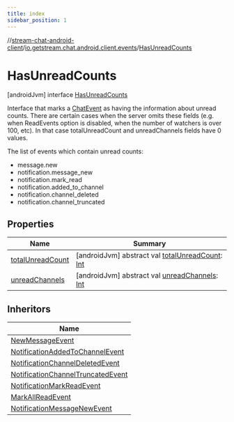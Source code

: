 ```yaml
---
title: index
sidebar_position: 1
---
```

//[stream-chat-android-client](../../../index.md)/[io.getstream.chat.android.client.events](../index.md)/[HasUnreadCounts](index.md)



# HasUnreadCounts  
 [androidJvm] interface [HasUnreadCounts](index.md)

Interface that marks a [ChatEvent](../ChatEvent/index.md) as having the information about unread counts. There are certain cases when the server omits these fields (e.g. when ReadEvents option is disabled, when the number of watchers is over 100, etc). In that case totalUnreadCount and unreadChannels fields have 0 values.



The list of events which contain unread counts:

<ul><li>message.new</li><li>notification.message_new</li><li>notification.mark_read</li><li>notification.added_to_channel</li><li>notification.channel_deleted</li><li>notification.channel_truncated</li></ul>   


## Properties  
  
|  Name |  Summary | 
|---|---|
| <a name="io.getstream.chat.android.client.events/HasUnreadCounts/totalUnreadCount/#/PointingToDeclaration/"></a>[totalUnreadCount](totalUnreadCount.md)| <a name="io.getstream.chat.android.client.events/HasUnreadCounts/totalUnreadCount/#/PointingToDeclaration/"></a> [androidJvm] abstract val [totalUnreadCount](totalUnreadCount.md): [Int](https://kotlinlang.org/api/latest/jvm/stdlib/kotlin/-int/index.html)   <br/>|
| <a name="io.getstream.chat.android.client.events/HasUnreadCounts/unreadChannels/#/PointingToDeclaration/"></a>[unreadChannels](unreadChannels.md)| <a name="io.getstream.chat.android.client.events/HasUnreadCounts/unreadChannels/#/PointingToDeclaration/"></a> [androidJvm] abstract val [unreadChannels](unreadChannels.md): [Int](https://kotlinlang.org/api/latest/jvm/stdlib/kotlin/-int/index.html)   <br/>|


## Inheritors  
  
|  Name | 
|---|
| <a name="io.getstream.chat.android.client.events/NewMessageEvent///PointingToDeclaration/"></a>[NewMessageEvent](../NewMessageEvent/index.md)|
| <a name="io.getstream.chat.android.client.events/NotificationAddedToChannelEvent///PointingToDeclaration/"></a>[NotificationAddedToChannelEvent](../NotificationAddedToChannelEvent/index.md)|
| <a name="io.getstream.chat.android.client.events/NotificationChannelDeletedEvent///PointingToDeclaration/"></a>[NotificationChannelDeletedEvent](../NotificationChannelDeletedEvent/index.md)|
| <a name="io.getstream.chat.android.client.events/NotificationChannelTruncatedEvent///PointingToDeclaration/"></a>[NotificationChannelTruncatedEvent](../NotificationChannelTruncatedEvent/index.md)|
| <a name="io.getstream.chat.android.client.events/NotificationMarkReadEvent///PointingToDeclaration/"></a>[NotificationMarkReadEvent](../NotificationMarkReadEvent/index.md)|
| <a name="io.getstream.chat.android.client.events/MarkAllReadEvent///PointingToDeclaration/"></a>[MarkAllReadEvent](../MarkAllReadEvent/index.md)|
| <a name="io.getstream.chat.android.client.events/NotificationMessageNewEvent///PointingToDeclaration/"></a>[NotificationMessageNewEvent](../NotificationMessageNewEvent/index.md)|

